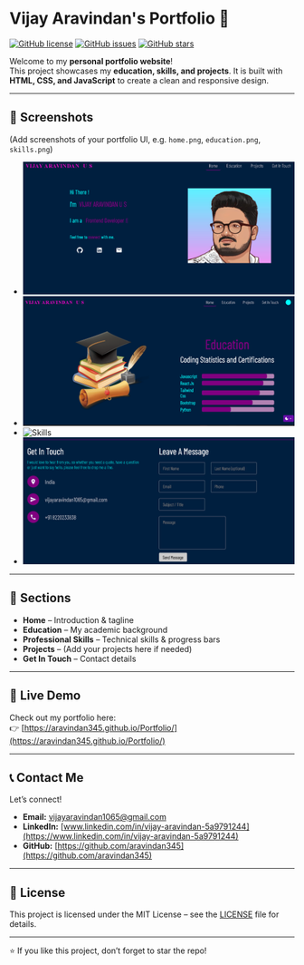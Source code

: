 # Vijay Aravindan's Portfolio 🚀

[![GitHub license](https://img.shields.io/badge/license-MIT-blue.svg)](LICENSE)
[![GitHub issues](https://img.shields.io/github/issues/aravindan345/Portfolio.svg)](https://github.com/aravindan345/Portfolio/issues)
[![GitHub stars](https://img.shields.io/github/stars/aravindan345/Portfolio.svg)](https://github.com/aravindan345/Portfolio/stargazers)

Welcome to my **personal portfolio website**!  
This project showcases my **education, skills, and projects**. It is built with **HTML, CSS, and JavaScript** to create a clean and responsive design.  

---

## 📸 Screenshots
(Add screenshots of your portfolio UI, e.g. `home.png`, `education.png`, `skills.png`)  

- ![Home](home.png)  
- ![Education](education.png)  
- ![Skills](skills.png)  
- ![Contact](getInTouch.png)  

---

## 📂 Sections
- **Home** – Introduction & tagline  
- **Education** – My academic background  
- **Professional Skills** – Technical skills & progress bars  
- **Projects** – (Add your projects here if needed)  
- **Get In Touch** – Contact details  

---

## 🚀 Live Demo
Check out my portfolio here:  
👉 [https://aravindan345.github.io/Portfolio/](https://aravindan345.github.io/Portfolio/)  

---

## 📞 Contact Me
Let’s connect!  

- **Email:** vijayaravindan1065@gmail.com  
- **LinkedIn:** [www.linkedin.com/in/vijay-aravindan-5a9791244](https://www.linkedin.com/in/vijay-aravindan-5a9791244)  
- **GitHub:** [https://github.com/aravindan345](https://github.com/aravindan345)  

---

## 📜 License
This project is licensed under the MIT License – see the [LICENSE](LICENSE) file for details.

---

⭐ If you like this project, don’t forget to star the repo!
